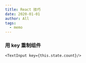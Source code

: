 ```yaml
---
title: React 技巧
date: 2020-01-01
author: All
tags: 
  - memo
---
```


### 用 key 重制组件
```
<TextInput key={this.state.count}/>
```